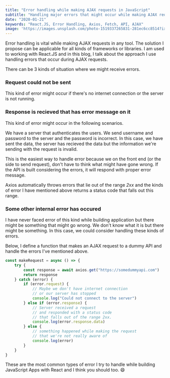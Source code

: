 ```yaml
---
title: "Error handling while making AJAX requests in JavaScript"
subtitle: "Handling major errors that might occur while making AJAX requests via axios or similar technology"
date: "2020-01-21"
keywords: "React.JS, Error Handling, Axios, Fetch, API, AJAX"
image: 'https://images.unsplash.com/photo-1519337265831-281ec6cc8514?ixid=MnwxMjA3fDB8MHxwaG90by1wYWdlfHx8fGVufDB8fHx8&ixlib=rb-1.2.1&auto=format&fit=crop&w=750&q=80'
---
```


Error handling is vital while making AJAX requests in any tool. The solution I propose can be applicable for all kinds of frameworks or libraries. I am used to working with React.JS and in this blog, I talk about the approach I use handling errors that occur during AJAX requests.

There can be 3 kinds of situation where we might receive errors.

### Request could not be sent

This kind of error might occur if there's no internet connection or the server is not running.

### Response is recieved that has error message on it

This kind of error might occur in the following scenarios.

We have a server that authenticates the users. We send username and password to the server and the password is incorrect. In this case, we have sent the data, the server has recieved the data but the information we're sending with the request is invalid.

This is the easiest way to handle error because we on the front end (or the side to send request), don't have to think what might have gone wrong. If the API is built considering the errors, it will respond with proper error message.

Axios automatically throws errors that lie out of the range _2xx_ and the kinds of error I have mentioned above returns a status code that falls out this range.

### Some other internal error has occured

I have never faced error of this kind while building application but there might be something that might go wrong. We don't know what it is but there might be something. In this case, we could consider handling these kinds of errors.

Below, I define a function that makes an AJAX request to a dummy API and handle the errors I've mentioned above.

```js
const makeRequest = async () => {
	try {
		const response = await axios.get("https://somedummyapi.com")
		return response
	} catch (error) {
		if (error.request) {
			// Maybe we don't have internet connection
			// or our server has stopped
			console.log("Could not connect to the server")
		} else if (error.response) {
			// Server received a request
			// and responded with a status code
			// that falls out of the range 2xx.
			console.log(error.response.data)
		} else {
			// something happened while making the request
			// that we're not really aware of
			console.log(error)
		}
	}
}
```

These are the most common types of error I try to handle while building JavaScript Apps with React and I think you should too. 😄
